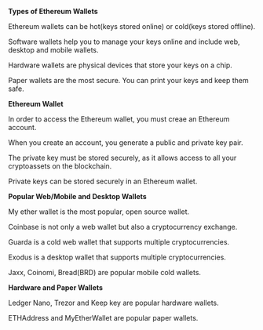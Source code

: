 **Types of Ethereum Wallets**

Ethereum wallets can be hot(keys stored online) or cold(keys stored offline).

Software wallets help you to manage your keys online and include web, desktop and mobile wallets.

Hardware wallets are physical devices that store your keys on a chip.

Paper wallets are the most secure. You can print your keys and keep them safe.

**Ethereum Wallet**

In order to access the Ethereum wallet, you must creae an Ethereum account.

When you create an account, you generate a public and private key pair.

The private key must be stored securely, as it allows access to all your cryptoassets on the blockchain.

Private keys can be stored securely in an Ethereum wallet.

**Popular Web/Mobile and Desktop Wallets**

My ether wallet is the most popular, open source wallet.

Coinbase is not only a web wallet but also a cryptocurrency exchange.

Guarda is a cold web wallet that supports multiple cryptocurrencies.

Exodus is a desktop wallet that supports multiple cryptocurrencies.

Jaxx, Coinomi, Bread(BRD) are popular mobile cold wallets.

**Hardware and Paper Wallets**

Ledger Nano, Trezor and Keep key are popular hardware wallets.

ETHAddress and MyEtherWallet are popular paper wallets.